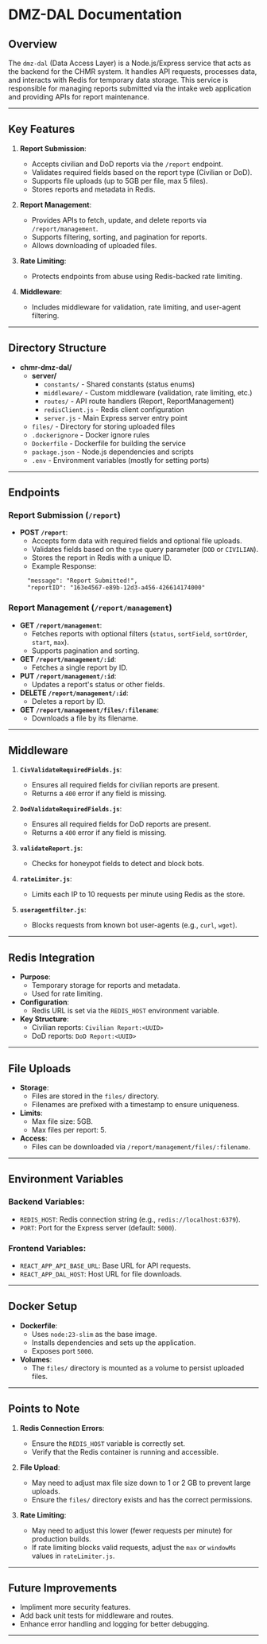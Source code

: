 # DMZ-DAL Documentation

## Overview
The `dmz-dal` (Data Access Layer) is a Node.js/Express service that acts as the backend for the CHMR system. It handles API requests, processes data, and interacts with Redis for temporary data storage. This service is responsible for managing reports submitted via the intake web application and providing APIs for report maintenance.

---

## Key Features
1. **Report Submission**:
   - Accepts civilian and DoD reports via the `/report` endpoint.
   - Validates required fields based on the report type (Civilian or DoD).
   - Supports file uploads (up to 5GB per file, max 5 files).
   - Stores reports and metadata in Redis.

2. **Report Management**:
   - Provides APIs to fetch, update, and delete reports via `/report/management`.
   - Supports filtering, sorting, and pagination for reports.
   - Allows downloading of uploaded files.

3. **Rate Limiting**:
   - Protects endpoints from abuse using Redis-backed rate limiting.

4. **Middleware**:
   - Includes middleware for validation, rate limiting, and user-agent filtering.

---

## Directory Structure

- **chmr-dmz-dal/**
  - **server/**
    - `constants/` - Shared constants (status enums)
    - `middleware/` - Custom middleware (validation, rate limiting, etc.)
    - `routes/` - API route handlers (Report, ReportManagement)
    - `redisClient.js` - Redis client configuration
    - `server.js` - Main Express server entry point
  - `files/` - Directory for storing uploaded files
  - `.dockerignore` - Docker ignore rules
  - `Dockerfile` - Dockerfile for building the service
  - `package.json` - Node.js dependencies and scripts
  - `.env` - Environment variables (mostly for setting ports)

---

## Endpoints

### Report Submission (`/report`)
- **POST `/report`**:
  - Accepts form data with required fields and optional file uploads.
  - Validates fields based on the `type` query parameter (`DOD` or `CIVILIAN`).
  - Stores the report in Redis with a unique ID.
  - Example Response:
  ```
    "message": "Report Submitted!",
    "reportID": "163e4567-e89b-12d3-a456-426614174000"
  ```

### Report Management (`/report/management`)
- **GET `/report/management`**:
  - Fetches reports with optional filters (`status`, `sortField`, `sortOrder`, `start`, `max`).
  - Supports pagination and sorting.
- **GET `/report/management/:id`**:
  - Fetches a single report by ID.
- **PUT `/report/management/:id`**:
  - Updates a report's status or other fields.
- **DELETE `/report/management/:id`**:
  - Deletes a report by ID.
- **GET `/report/management/files/:filename`**:
  - Downloads a file by its filename.

---

## Middleware

1. **`CivValidateRequiredFields.js`**:
   - Ensures all required fields for civilian reports are present.
   - Returns a `400` error if any field is missing.

2. **`DodValidateRequiredFields.js`**:
   - Ensures all required fields for DoD reports are present.
   - Returns a `400` error if any field is missing.

3. **`validateReport.js`**:
   - Checks for honeypot fields to detect and block bots.

4. **`rateLimiter.js`**:
   - Limits each IP to 10 requests per minute using Redis as the store.

5. **`useragentfilter.js`**:
   - Blocks requests from known bot user-agents (e.g., `curl`, `wget`).

---

## Redis Integration

- **Purpose**:
  - Temporary storage for reports and metadata.
  - Used for rate limiting.
- **Configuration**:
  - Redis URL is set via the `REDIS_HOST` environment variable.
- **Key Structure**:
  - Civilian reports: `Civilian Report:<UUID>`
  - DoD reports: `DoD Report:<UUID>`

---

## File Uploads

- **Storage**:
  - Files are stored in the `files/` directory.
  - Filenames are prefixed with a timestamp to ensure uniqueness.
- **Limits**:
  - Max file size: 5GB.
  - Max files per report: 5.
- **Access**:
  - Files can be downloaded via `/report/management/files/:filename`.

---

## Environment Variables

### Backend Variables:
- `REDIS_HOST`: Redis connection string (e.g., `redis://localhost:6379`).
- `PORT`: Port for the Express server (default: `5000`).

### Frontend Variables:
- `REACT_APP_API_BASE_URL`: Base URL for API requests.
- `REACT_APP_DAL_HOST`: Host URL for file downloads.

---

## Docker Setup

- **Dockerfile**:
  - Uses `node:23-slim` as the base image.
  - Installs dependencies and sets up the application.
  - Exposes port `5000`.
- **Volumes**:
  - The `files/` directory is mounted as a volume to persist uploaded files.

---

## Points to Note

1. **Redis Connection Errors**:
   - Ensure the `REDIS_HOST` variable is correctly set.
   - Verify that the Redis container is running and accessible.

2. **File Upload**:
   - May need to adjust max file size down to 1 or 2 GB to prevent large uploads.
   - Ensure the `files/` directory exists and has the correct permissions.

3. **Rate Limiting**:
   - May need to adjust this lower (fewer requests per minute) for production builds.
   - If rate limiting blocks valid requests, adjust the `max` or `windowMs` values in `rateLimiter.js`.

---

## Future Improvements
- Impliment more security features.
- Add back unit tests for middleware and routes.
- Enhance error handling and logging for better debugging.

---